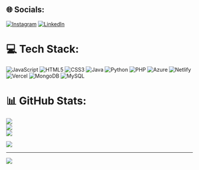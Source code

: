 ## 🌐 Socials:
[![Instagram](https://img.shields.io/badge/Instagram-%23E4405F.svg?logo=Instagram&logoColor=white)](https://instagram.com/kadujms) [![LinkedIn](https://img.shields.io/badge/LinkedIn-%230077B5.svg?logo=linkedin&logoColor=white)](https://www.linkedin.com/in/carlos-eduardo-moreira-de-jesus-12007327b/)

# 💻 Tech Stack:
![JavaScript](https://img.shields.io/badge/javascript-%23323330.svg?style=for-the-badge&logo=javascript&logoColor=%23F7DF1E) ![HTML5](https://img.shields.io/badge/html5-%23E34F26.svg?style=for-the-badge&logo=html5&logoColor=white) ![CSS3](https://img.shields.io/badge/css3-%231572B6.svg?style=for-the-badge&logo=css3&logoColor=white) ![Java](https://img.shields.io/badge/java-%23ED8B00.svg?style=for-the-badge&logo=openjdk&logoColor=white) ![Python](https://img.shields.io/badge/python-3670A0?style=for-the-badge&logo=python&logoColor=ffdd54) ![PHP](https://img.shields.io/badge/php-%23777BB4.svg?style=for-the-badge&logo=php&logoColor=white) ![Azure](https://img.shields.io/badge/azure-%230072C6.svg?style=for-the-badge&logo=microsoftazure&logoColor=white) ![Netlify](https://img.shields.io/badge/netlify-%23000000.svg?style=for-the-badge&logo=netlify&logoColor=#00C7B7) ![Vercel](https://img.shields.io/badge/vercel-%23000000.svg?style=for-the-badge&logo=vercel&logoColor=white) ![MongoDB](https://img.shields.io/badge/MongoDB-%234ea94b.svg?style=for-the-badge&logo=mongodb&logoColor=white) ![MySQL](https://img.shields.io/badge/mysql-4479A1.svg?style=for-the-badge&logo=mysql&logoColor=white)
# 📊 GitHub Stats:
![](https://github-readme-stats.vercel.app/api?username=kadujms&theme=dark&hide_border=false&include_all_commits=true&count_private=false)<br/>
![](https://github-readme-streak-stats.herokuapp.com/?user=kadujms&theme=dark&hide_border=false)<br/>
![](https://github-readme-stats.vercel.app/api/top-langs/?username=kadujms&theme=dark&hide_border=false&include_all_commits=true&count_private=false&layout=compact)


![](https://github-contributor-stats.vercel.app/api?username=kadujms&limit=5&theme=dark&combine_all_yearly_contributions=true)

---
[![](https://visitcount.itsvg.in/api?id=kadujms&icon=5&color=12)](https://visitcount.itsvg.in)

<!-- Proudly created with GPRM ( https://gprm.itsvg.in ) -->
